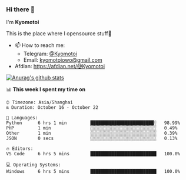 ### Hi there 👋

I'm **Kyomotoi**

This is the place where I opensource stuff🤺

- 📫 How to reach me: 
    - Telegram: [@Kyomotoi](https://t.me/Kyomotoi)
    - Email: <kyomotoiowo@gmail.com>
- Afdian: <https://afdian.net/@Kyomotoi>

[![Anurag's github stats](https://github-readme-stats.vercel.app/api?username=kyomotoi)](https://github.com/anuraghazra/github-readme-stats)

📊 **This week I spent my time on**
<!--START_SECTION:waka-->
```text
⌚︎ Timezone: Asia/Shanghai
🔛 Duration: October 16 - October 22

💬 Languages: 
Python      6 hrs 1 min         ████████████████████████░   98.99% 
PHP         1 min               ░░░░░░░░░░░░░░░░░░░░░░░░░   0.49% 
Other       1 min               ░░░░░░░░░░░░░░░░░░░░░░░░░   0.39% 
JSON        0 secs              ░░░░░░░░░░░░░░░░░░░░░░░░░   0.13%

🔥 Editors: 
VS Code     6 hrs 5 mins        █████████████████████████   100.0%

💻 Operating Systems: 
Windows     6 hrs 5 mins        █████████████████████████   100.0%
```
<!--END_SECTION:waka-->
